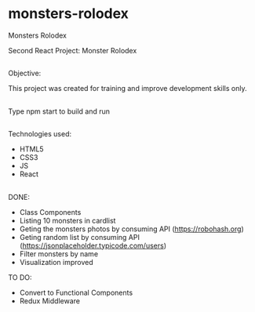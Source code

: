 # monsters-rolodex

Monsters Rolodex

Second React Project: Monster Rolodex

##

Objective:

This project was created for training and improve development skills only.

##

Type npm start to build and run

##

Technologies used:

-   HTML5
-   CSS3
-   JS
-   React

##

DONE:

-   Class Components
-   Listing 10 monsters in cardlist
-   Geting the monsters photos by consuming API (https://robohash.org)
-   Geting random list by consuming API (https://jsonplaceholder.typicode.com/users)
-   Filter monsters by name
-   Visualization improved

TO DO:

-   Convert to Functional Components
-   Redux Middleware

##
